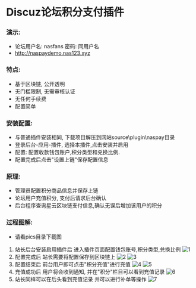 # Discuz论坛积分支付插件
### 演示:
- 论坛用户名: nasfans 密码: 同用户名
- http://naspaydemo.nas123.xyz
### 特点:
* 基于区块链, 公开透明
* 无门槛限制, 无需审核认证
* 无任何手续费
* 配置简单

### 安装配置:
* 与普通插件安装相同, 下载项目解压到网站source\plugin\naspay目录
* 登录后台-应用-插件, 选择本插件,点击安装并启用
* 配置: 配置收款钱包账户,积分类型和兑换比例.
* 配置完成后点击"设置上链"保存配置信息


### 原理:
* 管理员配置积分商品信息并保存上链
* 论坛用户充值积分, 支付后请求后台确认
* 后台程序查询星云区块链支付信息,确认无误后增加该用户的积分


### 过程图解:
* 请看pics目录下截图
1. 站长后台安装启用插件后 进入插件页面配置钱包账号,积分类型,兑换比例
![1](https://raw.githubusercontent.com/salmonx/naspay/master/pics/1.png)
2. 配置完成后 站长需要将配置保存到区块链上
![2](https://raw.githubusercontent.com/salmonx/naspay/master/pics/2.png)
![3](https://raw.githubusercontent.com/salmonx/naspay/master/pics/3.png)
3. 配置结束后 前台用户即可点击"积分充值"进行充值
![4](https://raw.githubusercontent.com/salmonx/naspay/master/pics/4.png)
![5](https://raw.githubusercontent.com/salmonx/naspay/master/pics/5.png)
4. 充值成功后 用户将会收到通知, 并在"积分"栏目可以看到充值记录
![6](https://raw.githubusercontent.com/salmonx/naspay/master/pics/7.png)
5. 站长同样可以在后头看到充值记录 并可以进行补单等操作
![7](https://raw.githubusercontent.com/salmonx/naspay/master/pics/6.png)

